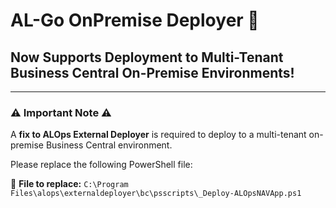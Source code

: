 # AL-Go OnPremise Deployer 🚀

## Now Supports Deployment to Multi-Tenant Business Central On-Premise Environments!

---

### ⚠️ Important Note ⚠️

A **fix to ALOps External Deployer** is required to deploy to a multi-tenant on-premise Business Central environment. 

Please replace the following PowerShell file:

📂 **File to replace:**
`C:\Program Files\alops\externaldeployer\bc\psscripts\_Deploy-ALOpsNAVApp.ps1`
